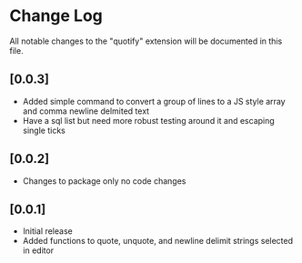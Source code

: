 # Change Log
All notable changes to the "quotify" extension will be documented in this file.

## [0.0.3]
- Added simple command to convert a group of lines to a JS style array and comma newline delmited text
- Have a sql list but need more robust testing around it and escaping single ticks

## [0.0.2]
- Changes to package only no code changes

## [0.0.1]
- Initial release
- Added functions to quote,  unquote, and newline delimit strings selected in editor